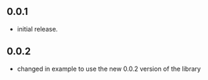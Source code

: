 ## 0.0.1

* initial release.

## 0.0.2

* changed in example to use the new 0.0.2 version of the library 